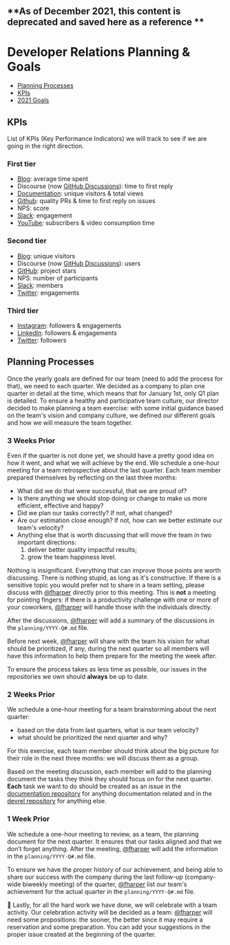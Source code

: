 **As of December 2021, this content is deprecated and saved here as a reference
**
---

# Developer Relations Planning & Goals

- [Planning Processes](#planning-processes)
- [KPIs](#kpis)
- [2021 Goals](planning/2021.md)

## KPIs

List of KPIs (Key Performance Indicators) we will track to see if we are going in the right direction.

### First tier
- [Blog](https://blog.meilisearch.com/): average time spent
- Discourse (now [GitHub Discussions](https://github.com/orgs/meilisearch/discussions)): time to first reply
- [Documentation](https://docs.meilisearch.com/): unique visitors & total views
- [Github](https://github.com/meilisearch): quality PRs & time to first reply on issues
- NPS: score
- [Slack](https://meilicommunity.slack.com/): engagement
- [YouTube](https://www.youtube.com/channel/UCgXns0g3w8NfMzjx1AvVKwA/): subscribers & video consumption time

### Second tier
- [Blog](https://blog.meilisearch.com/): unique visitors
- Discourse (now [GitHub Discussions](https://github.com/orgs/meilisearch/discussions)): users
- [GitHub](https://github.com/meilisearch): project stars
- NPS: number of participants
- [Slack](https://meilicommunity.slack.com/): members
- [Twitter](https://twitter.com/meilisearch/): engagements

### Third tier
- [Instagram](https://www.instagram.com/meilisearch/): followers & engagements
- [LinkedIn](https://www.linkedin.com/company/meilisearch): followers & engagements
- [Twitter](https://twitter.com/meilisearch/): followers

## Planning Processes
Once the yearly goals are defined for our team (need to add the process for that), we need to each quarter. We decided as a company to plan one quarter in detail at the time, which means that for January 1st, only Q1 plan is detailed. To ensure a healthy and participative team culture, our director decided to make planning a team exercise: with some initial guidance based on the team's vision and company culture, we defined our different goals and how we will measure the team together.

### 3 Weeks Prior
Even if the quarter is not done yet, we should have a pretty good idea on how it went, and what we will achieve by the end. We schedule a one-hour meeting for a team retrospective about the last quarter. Each team member prepared themselves by reflecting on the last three months:
- What did we do that were successful, that we are proud of?
- Is there anything we should stop doing or change to make us more efficient, effective and happy?
- Did we plan our tasks correctly? If not, what changed?
- Are our estimation close enough? If not, how can we better estimate our team's velocity?
- Anything else that is worth discussing that will move the team in two important directions:
  1. deliver better quality impactful results;
  2. grow the team happiness level.

Nothing is insignificant. Everything that can improve those points are worth discussing. There is nothing stupid, as long as it's constructive. If there is a sensitive topic you would prefer not to share in a team setting, please discuss with [@fharper](https://github.com/fharper) directly prior to this meeting. This is **not** a meeting for pointing fingers: if there is a productivity challenge with one or more of your coworkers, [@fharper](https://github.com/fharper) will handle those with the individuals directly.

After the discussions, [@fharper](https://github.com/fharper) will add a summary of the discussions in the `planning/YYYY-Q#.md` file.

Before next week, [@fharper](https://github.com/fharper) will share with the team his vision for what should be prioritized, if any, during the next quarter so all members will have this information to help them prepare for the meeting the week after.

To ensure the process takes as less time as possible, our issues in the repositories we own should **always** be up to date.

### 2 Weeks Prior
We schedule a one-hour meeting for a team brainstorming about the next quarter:
- based on the data from last quarters, what is our team velocity?
- what should be prioritized the next quarter and why?

For this exercise, each team member should think about the big picture for their role in the next three months: we will discuss them as a group.

Based on the meeting discussion, each member will add to the planning document the tasks they think they should focus on for the next quarter. **Each** task we want to do should be created as an issue in the [documentation repository](https://github.com/meilisearch/documentation) for anything documentation related and in the [devrel repository](https://github.com/meilisearch/devrel) for anything else.

### 1 Week Prior

We schedule a one-hour meeting to review, as a team, the planning document for the next quarter. It ensures that our tasks aligned and that we don’t forget anything. After the meeting, [@fharper](https://github.com/fharper) will add the information in the `planning/YYYY-Q#.md` file.

To ensure we have the proper history of our achievement, and being able to share our success with the company during the last follow-up (company-wide biweekly meeting) of the quarter, [@fharper](https://github.com/fharper) list our team's achievement for the actual quarter in the `planning/YYYY-Q#.md` file.

🎉  Lastly, for all the hard work we have done, we will celebrate with a team activity. Our celebration activity will be decided as a team: [@fharper](https://github.com/fharper) will need some propositions: the sooner, the better since it may require a reservation and some preparation. You can add your suggestions in the proper issue created at the beginning of the quarter.
